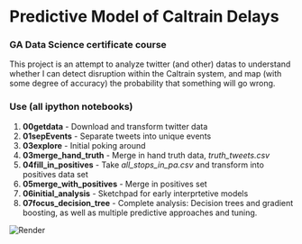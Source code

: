 # Predictive Model of Caltrain Delays
### GA Data Science certificate course
This project is an attempt to analyze twitter (and other) datas to understand whether I can detect disruption within the Caltrain system, and map (with some degree of accuracy) the probability that something will go wrong.

### Use (all ipython notebooks)
1. **00getdata** - Download and transform twitter data
2. **01sepEvents** - Separate tweets into unique events
3. **03explore** - Initial poking around
4. **03merge_hand_truth** - Merge in hand truth data, _truth\_tweets.csv_
5. **04fill_in_positives** - Take _all\_stops\_in\_pa.csv_ and transform into positives data set
6. **05merge_with_positives** - Merge in positives set
7. **06initial_analysis** - Sketchpad for early interprtetive models
8. **07focus_decision_tree** - Complete analysis: Decision trees and gradient boosting, as well as multiple predictive approaches and tuning.



![Render](https://raw.githubusercontent.com/readywater/caltrain-predict/5a2ff7302e717b3f3b8df3611df4bfc914f9ad18/render.png)